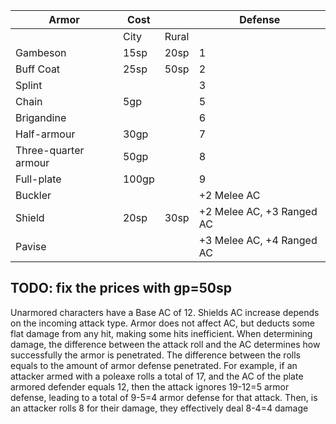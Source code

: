 | Armor                | Cost  |       | Defense                   |
| -------------------- | ----- | ----- | ------------------------- |
|                      | City  | Rural |                           |
| Gambeson             | 15sp  | 20sp  | 1                         |
| Buff Coat            | 25sp  | 50sp  | 2                         |
| Splint               |       |       | 3                         |
| Chain                | 5gp   |       | 5                         |
| Brigandine           |       |       | 6                         |
| Half-armour          | 30gp  |       | 7                         |
| Three-quarter armour | 50gp  |       | 8                         |
| Full-plate           | 100gp |       | 9                         |
| Buckler              |       |       | +2 Melee AC               |
| Shield               | 20sp  | 30sp  | +2 Melee AC, +3 Ranged AC |
| Pavise               |       |       | +3 Melee AC, +4 Ranged AC |
## TODO: fix the prices with gp=50sp
Unarmored characters have a Base AC of 12. Shields AC increase depends on the incoming attack type. Armor does not affect AC, but deducts some flat damage from any hit, making some hits inefficient. When determining damage, the difference between the attack roll and the AC determines how successfully the armor is penetrated. The difference between the rolls equals to the amount of armor defense penetrated.
For example, if an attacker armed with a poleaxe rolls a total of 17, and the AC of the plate armored defender equals 12, then the attack ignores 19-12=5 armor defense, leading to a total of 9-5=4 armor defense for that attack. Then, is an attacker rolls 8 for their damage, they effectively deal 8-4=4 damage